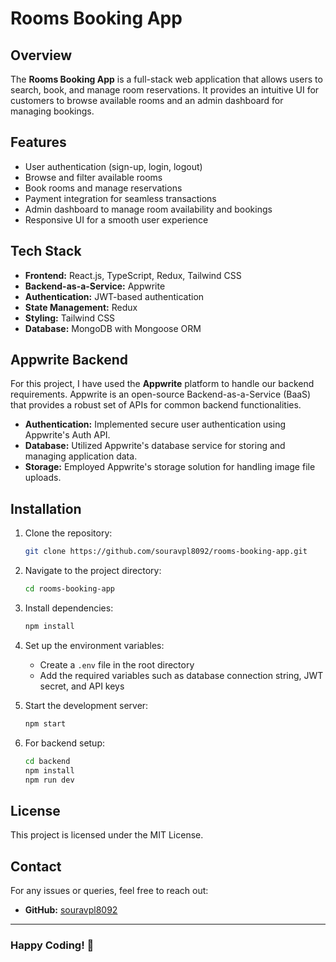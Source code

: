 # Rooms Booking App

## Overview
The **Rooms Booking App** is a full-stack web application that allows users to search, book, and manage room reservations. It provides an intuitive UI for customers to browse available rooms and an admin dashboard for managing bookings.

## Features
- User authentication (sign-up, login, logout)
- Browse and filter available rooms
- Book rooms and manage reservations
- Payment integration for seamless transactions
- Admin dashboard to manage room availability and bookings
- Responsive UI for a smooth user experience

## Tech Stack
- **Frontend:** React.js, TypeScript, Redux, Tailwind CSS
- **Backend-as-a-Service:** Appwrite
- **Authentication:** JWT-based authentication
- **State Management:** Redux
- **Styling:** Tailwind CSS
- **Database:** MongoDB with Mongoose ORM

## Appwrite Backend
For this project, I have used the **Appwrite** platform to handle our backend requirements. Appwrite is an open-source Backend-as-a-Service (BaaS) that provides a robust set of APIs for common backend functionalities.
- **Authentication:** Implemented secure user authentication using Appwrite's Auth API.
- **Database:** Utilized Appwrite's database service for storing and managing application data.
- **Storage:** Employed Appwrite's storage solution for handling image file uploads.
## Installation

1. Clone the repository:
   ```sh
   git clone https://github.com/souravpl8092/rooms-booking-app.git
   ```

2. Navigate to the project directory:
   ```sh
   cd rooms-booking-app
   ```

3. Install dependencies:
   ```sh
   npm install
   ```

4. Set up the environment variables:
   - Create a `.env` file in the root directory
   - Add the required variables such as database connection string, JWT secret, and API keys

5. Start the development server:
   ```sh
   npm start
   ```

6. For backend setup:
   ```sh
   cd backend
   npm install
   npm run dev
   ```

## License
This project is licensed under the MIT License.

## Contact
For any issues or queries, feel free to reach out:
- **GitHub:** [souravpl8092](https://github.com/souravpl8092)

---
### Happy Coding! 🚀


